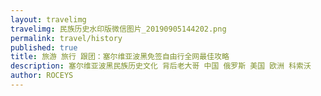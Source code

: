 ```yaml
---
layout: travelimg
travelimg: 民族历史水印版微信图片_20190905144202.png
permalink: travel/history
published: true
title: 旅游 旅行 跟团：塞尔维亚波黑免签自由行全网最佳攻略 
description: 塞尔维亚波黑民族历史文化 背后老大哥 中国 俄罗斯 美国 欧洲 科索沃
author: ROCEYS
---
```

